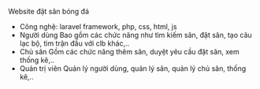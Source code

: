  Website đặt sân bóng đá
- Công nghệ: laravel framework, php, css, html, js
- Người dùng
Bao gồm các chức năng như tìm kiếm sân, đặt sân, tạo câu lạc bộ, tìm trận đấu với clb khác,..
- Chủ sân
Gồm các chức năng thêm sân, duyệt yêu cầu đặt sân, xem thống kê,..
- Quản trị viên
Quản lý người dùng, quản lý sân, quản lý chủ sân, thống kê,..
